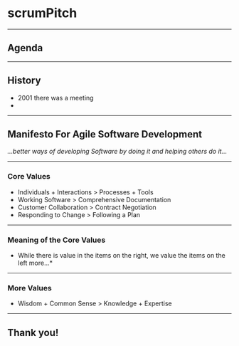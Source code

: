 # scrumPitch

---

## Agenda

---

## **History**
* 2001 there was a meeting
* 

---

## Manifesto For Agile Software Development

*...better ways of developing Software by doing it and helping others do it...*

---

### Core Values
* Individuals + Interactions > Processes + Tools
* Working Software > Comprehensive Documentation
* Customer Collaboration > Contract Negotiation
* Responding to Change > Following a Plan

---

### Meaning of the Core Values
* While there is value in the items on the right, we value the items on the left more...*

---

### More Values
* Wisdom + Common Sense > Knowledge + Expertise
	
---

## Thank you!
